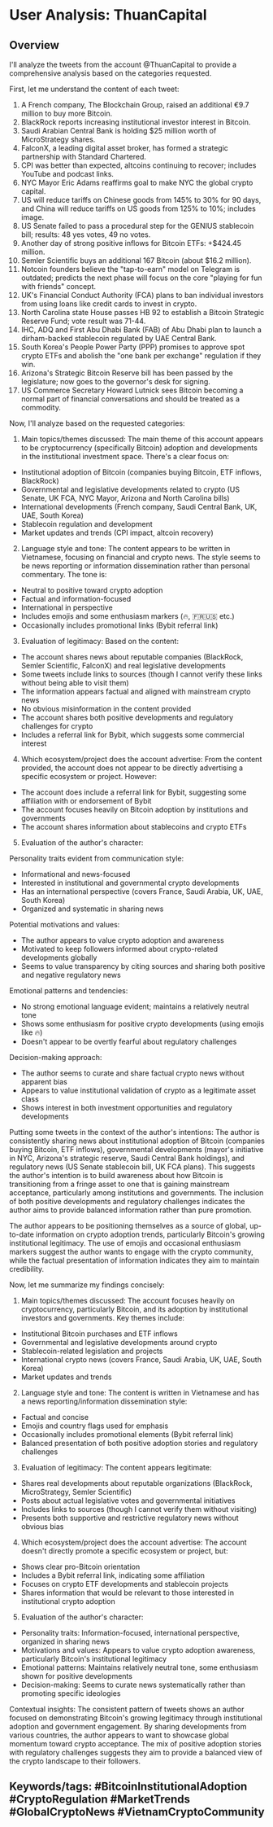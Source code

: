 # User Analysis: ThuanCapital

## Overview

<think>
I'll analyze the tweets from the account @ThuanCapital to provide a comprehensive analysis based on the categories requested.

First, let me understand the content of each tweet:

1. A French company, The Blockchain Group, raised an additional €9.7 million to buy more Bitcoin.
2. BlackRock reports increasing institutional investor interest in Bitcoin.
3. Saudi Arabian Central Bank is holding $25 million worth of MicroStrategy shares.
4. FalconX, a leading digital asset broker, has formed a strategic partnership with Standard Chartered.
5. CPI was better than expected, altcoins continuing to recover; includes YouTube and podcast links.
6. NYC Mayor Eric Adams reaffirms goal to make NYC the global crypto capital.
7. US will reduce tariffs on Chinese goods from 145% to 30% for 90 days, and China will reduce tariffs on US goods from 125% to 10%; includes image.
8. US Senate failed to pass a procedural step for the GENIUS stablecoin bill; results: 48 yes votes, 49 no votes.
9. Another day of strong positive inflows for Bitcoin ETFs: +$424.45 million.
10. Semler Scientific buys an additional 167 Bitcoin (about $16.2 million).
11. Notcoin founders believe the "tap-to-earn" model on Telegram is outdated; predicts the next phase will focus on the core "playing for fun with friends" concept.
12. UK's Financial Conduct Authority (FCA) plans to ban individual investors from using loans like credit cards to invest in crypto.
13. North Carolina state House passes HB 92 to establish a Bitcoin Strategic Reserve Fund; vote result was 71-44.
14. IHC, ADQ and First Abu Dhabi Bank (FAB) of Abu Dhabi plan to launch a dirham-backed stablecoin regulated by UAE Central Bank.
15. South Korea's People Power Party (PPP) promises to approve spot crypto ETFs and abolish the "one bank per exchange" regulation if they win.
16. Arizona's Strategic Bitcoin Reserve bill has been passed by the legislature; now goes to the governor's desk for signing.
17. US Commerce Secretary Howard Lutnick sees Bitcoin becoming a normal part of financial conversations and should be treated as a commodity.

Now, I'll analyze based on the requested categories:

1. Main topics/themes discussed:
The main theme of this account appears to be cryptocurrency (specifically Bitcoin) adoption and developments in the institutional investment space. There's a clear focus on:
- Institutional adoption of Bitcoin (companies buying Bitcoin, ETF inflows, BlackRock)
- Governmental and legislative developments related to crypto (US Senate, UK FCA, NYC Mayor, Arizona and North Carolina bills)
- International developments (French company, Saudi Central Bank, UK, UAE, South Korea)
- Stablecoin regulation and development
- Market updates and trends (CPI impact, altcoin recovery)

2. Language style and tone:
The content appears to be written in Vietnamese, focusing on financial and crypto news. The style seems to be news reporting or information dissemination rather than personal commentary. The tone is:
- Neutral to positive toward crypto adoption
- Factual and information-focused
- International in perspective
- Includes emojis and some enthusiasm markers (🔥, 🇫🇷🇺🇸 etc.)
- Occasionally includes promotional links (Bybit referral link)

3. Evaluation of legitimacy:
Based on the content:
- The account shares news about reputable companies (BlackRock, Semler Scientific, FalconX) and real legislative developments
- Some tweets include links to sources (though I cannot verify these links without being able to visit them)
- The information appears factual and aligned with mainstream crypto news
- No obvious misinformation in the content provided
- The account shares both positive developments and regulatory challenges for crypto
- Includes a referral link for Bybit, which suggests some commercial interest

4. Which ecosystem/project does the account advertise:
From the content provided, the account does not appear to be directly advertising a specific ecosystem or project. However:
- The account does include a referral link for Bybit, suggesting some affiliation with or endorsement of Bybit
- The account focuses heavily on Bitcoin adoption by institutions and governments
- The account shares information about stablecoins and crypto ETFs

5. Evaluation of the author's character:

Personality traits evident from communication style:
- Informational and news-focused
- Interested in institutional and governmental crypto developments
- Has an international perspective (covers France, Saudi Arabia, UK, UAE, South Korea)
- Organized and systematic in sharing news

Potential motivations and values:
- The author appears to value crypto adoption and awareness
- Motivated to keep followers informed about crypto-related developments globally
- Seems to value transparency by citing sources and sharing both positive and negative regulatory news

Emotional patterns and tendencies:
- No strong emotional language evident; maintains a relatively neutral tone
- Shows some enthusiasm for positive crypto developments (using emojis like 🔥)
- Doesn't appear to be overtly fearful about regulatory challenges

Decision-making approach:
- The author seems to curate and share factual crypto news without apparent bias
- Appears to value institutional validation of crypto as a legitimate asset class
- Shows interest in both investment opportunities and regulatory developments

Putting some tweets in the context of the author's intentions:
The author is consistently sharing news about institutional adoption of Bitcoin (companies buying Bitcoin, ETF inflows), governmental developments (mayor's initiative in NYC, Arizona's strategic reserve, Saudi Central Bank holdings), and regulatory news (US Senate stablecoin bill, UK FCA plans). This suggests the author's intention is to build awareness about how Bitcoin is transitioning from a fringe asset to one that is gaining mainstream acceptance, particularly among institutions and governments. The inclusion of both positive developments and regulatory challenges indicates the author aims to provide balanced information rather than pure promotion.

The author appears to be positioning themselves as a source of global, up-to-date information on crypto adoption trends, particularly Bitcoin's growing institutional legitimacy. The use of emojis and occasional enthusiasm markers suggest the author wants to engage with the crypto community, while the factual presentation of information indicates they aim to maintain credibility.

Now, let me summarize my findings concisely:
</think>

1. Main topics/themes discussed:
The account focuses heavily on cryptocurrency, particularly Bitcoin, and its adoption by institutional investors and governments. Key themes include:
- Institutional Bitcoin purchases and ETF inflows
- Governmental and legislative developments around crypto
- Stablecoin-related legislation and projects
- International crypto news (covers France, Saudi Arabia, UK, UAE, South Korea)
- Market updates and trends

2. Language style and tone:
The content is written in Vietnamese and has a news reporting/information dissemination style:
- Factual and concise
- Emojis and country flags used for emphasis
- Occasionally includes promotional elements (Bybit referral link)
- Balanced presentation of both positive adoption stories and regulatory challenges

3. Evaluation of legitimacy:
The content appears legitimate:
- Shares real developments about reputable organizations (BlackRock, MicroStrategy, Semler Scientific)
- Posts about actual legislative votes and governmental initiatives
- Includes links to sources (though I cannot verify them without visiting)
- Presents both supportive and restrictive regulatory news without obvious bias

4. Which ecosystem/project does the account advertise:
The account doesn't directly promote a specific ecosystem or project, but:
- Shows clear pro-Bitcoin orientation
- Includes a Bybit referral link, indicating some affiliation
- Focuses on crypto ETF developments and stablecoin projects
- Shares information that would be relevant to those interested in institutional crypto adoption

5. Evaluation of the author's character:
- Personality traits: Information-focused, international perspective, organized in sharing news
- Motivations and values: Appears to value crypto adoption awareness, particularly Bitcoin's institutional legitimacy
- Emotional patterns: Maintains relatively neutral tone, some enthusiasm shown for positive developments
- Decision-making: Seems to curate news systematically rather than promoting specific ideologies

Contextual insights:
The consistent pattern of tweets shows an author focused on demonstrating Bitcoin's growing legitimacy through institutional adoption and government engagement. By sharing developments from various countries, the author appears to want to showcase global momentum toward crypto acceptance. The mix of positive adoption stories with regulatory challenges suggests they aim to provide a balanced view of the crypto landscape to their followers.

Keywords/tags:
#BitcoinInstitutionalAdoption #CryptoRegulation #MarketTrends #GlobalCryptoNews #VietnamCryptoCommunity
---
